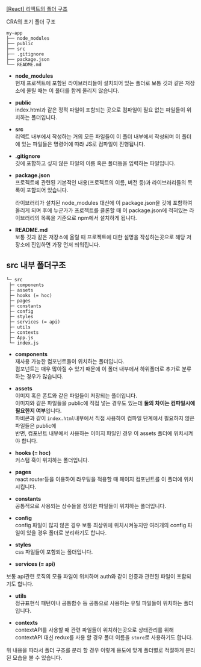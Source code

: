 [[React] 리액트의 폴더 구조](https://velog.io/@sisofiy626/React-%EB%A6%AC%EC%95%A1%ED%8A%B8%EC%9D%98-%ED%8F%B4%EB%8D%94-%EA%B5%AC%EC%A1%B0)

CRA의 초기 폴더 구조
```
my-app
├── node_modules
├── public
├── src
├── .gitignore
├── package.json
└── README.md
```

- **node_modules**  
    현재 프로젝트에 포함된 라이브러리들이 설치되어 있는 폴더로 보통 깃과 같은 저장소에 올릴 때는 이 폴더를 함께 올리지 않습니다.
    
- **public**  
    index.html과 같은 정적 파일이 포함되는 곳으로 컴파일이 필요 없는 파일들이 위치하는 폴더입니다.
    

- **src**  
    리액트 내부에서 작성하는 거의 모든 파일들이 이 폴더 내부에서 작성되며 이 폴더에 있는 파일들은 명령어에 따라 JS로 컴파일이 진행됩니다.
    
- **.gitignore**  
    깃에 포함하고 싶지 않은 파일의 이름 혹은 폴더등을 입력하는 파일입니다.
    
- **package.json**  
    프로젝트에 관련된 기본적인 내용(프로젝트의 이름, 버전 등)과 라이브러리들의 목록이 포함되어 있습니다.  
      
    라이브러리가 설치된 node_modules 대신에 이 package.json을 깃에 포함하여 올리게 되며 후에 누군가가 프로젝트를 클론할 때 이 package.json에 적혀있는 라이브러리의 목록을 기준으로 npm에서 설치하게 됩니다.
    
- **README.md**  
    보통 깃과 같은 저장소에 올릴 때 프로젝트에 대한 설명을 작성하는곳으로 해당 저장소에 진입하면 가장 먼저 띄워집니다.

## src 내부 폴더구조

```null
└─ src
 ├─ components
 ├─ assets 
 ├─ hooks (= hoc)
 ├─ pages
 ├─ constants
 ├─ config
 ├─ styles
 ├─ services (= api)
 ├─ utils
 ├─ contexts
 ├─ App.js
 └─ index.js
```

- **components**  
    재사용 가능한 컴포넌트들이 위치하는 폴더입니다.  
    컴포넌트는 매우 많아질 수 있기 때문에 이 폴더 내부에서 하위폴더로 추가로 분류하는 경우가 많습니다.
    
- **assets**  
    이미지 혹은 폰트와 같은 파일들이 저장되는 폴더입니다.  
    이미지와 같은 파일들을 public에 직접 넣는 경우도 있는데 **둘의 차이는 컴파일시에 필요한지 여부**입니다.  
    파비콘과 같이 `index.html`내부에서 직접 사용하여 컴파일 단계에서 필요하지 않은 파일들은 public에  
    반면, 컴포넌트 내부에서 사용하는 이미지 파일인 경우 이 assets 폴더에 위치시켜야 합니다.
    
- **hooks (= hoc)**  
    커스텀 훅이 위치하는 폴더입니다.
    
- **pages**  
    react router등을 이용하여 라우팅을 적용할 때 페이지 컴포넌트를 이 폴더에 위치시킵니다.
    
- **constants**  
    공통적으로 사용되는 상수들을 정의한 파일들이 위치하는 폴더입니다.
    
- **config**  
    config 파일이 많지 않은 경우 보통 최상위에 위치시켜놓지만 여러개의 config 파일이 있을 경우 폴더로 분리하기도 합니다.
    
- **styles**  
    css 파일들이 포함되는 폴더입니다.
    
- **services (= api)**
    

보통 api관련 로직의 모듈 파일이 위치하며 auth와 같이 인증과 관련된 파일이 포함되기도 합니다.

- **utils**  
    정규표현식 패턴이나 공통함수 등 공통으로 사용하는 유틸 파일들이 위치하는 폴더입니다.
    
- **contexts**  
    contextAPI를 사용할 때 관련 파일들이 위치하는곳으로 상태관리를 위해 contextAPI 대신 redux를 사용 할 경우 폴더 이름을 `store`로 사용하기도 합니다.
    

위 내용을 따라서 폴더 구조를 분리 할 경우 이렇게 용도에 맞게 폴더별로 적절하게 분리된 모습을 볼 수 있습니다.

